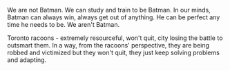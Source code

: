 We are not Batman. We can study and train to be Batman. In our minds, Batman can always win, always get out of anything. He can be perfect any time he needs to be. We aren't Batman.

Toronto racoons - extremely resourceful, won't quit, city losing the battle to outsmart them. In a way, from the racoons' perspective, they are being robbed and victimized but they won't quit, they just keep solving problems and adapting.
